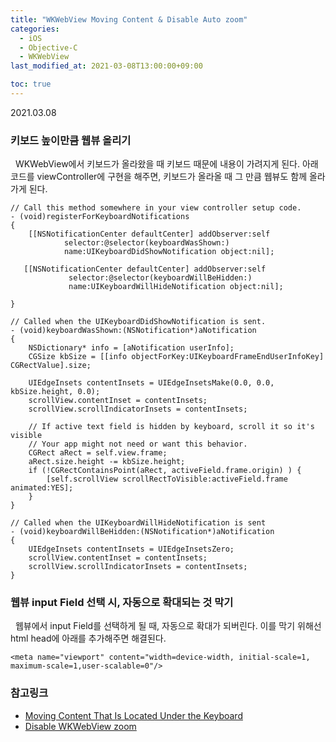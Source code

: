 ```yaml
---
title: "WKWebView Moving Content & Disable Auto zoom"
categories: 
  - iOS
  - Objective-C
  - WKWebView
last_modified_at: 2021-03-08T13:00:00+09:00

toc: true
---
```

2021.03.08

### 키보드 높이만큼 웹뷰 올리기

&nbsp; WKWebView에서 키보드가 올라왔을 때 키보드 때문에 내용이 가려지게 된다. 아래 코드를 viewController에 구현을 해주면, 키보드가 올라올 때 그 만큼 웹뷰도 함께 올라가게 된다.

```
// Call this method somewhere in your view controller setup code.
- (void)registerForKeyboardNotifications
{
    [[NSNotificationCenter defaultCenter] addObserver:self
            selector:@selector(keyboardWasShown:)
            name:UIKeyboardDidShowNotification object:nil];
 
   [[NSNotificationCenter defaultCenter] addObserver:self
             selector:@selector(keyboardWillBeHidden:)
             name:UIKeyboardWillHideNotification object:nil];
 
}
 
// Called when the UIKeyboardDidShowNotification is sent.
- (void)keyboardWasShown:(NSNotification*)aNotification
{
    NSDictionary* info = [aNotification userInfo];
    CGSize kbSize = [[info objectForKey:UIKeyboardFrameEndUserInfoKey] CGRectValue].size;
 
    UIEdgeInsets contentInsets = UIEdgeInsetsMake(0.0, 0.0, kbSize.height, 0.0);
    scrollView.contentInset = contentInsets;
    scrollView.scrollIndicatorInsets = contentInsets;
 
    // If active text field is hidden by keyboard, scroll it so it's visible
    // Your app might not need or want this behavior.
    CGRect aRect = self.view.frame;
    aRect.size.height -= kbSize.height;
    if (!CGRectContainsPoint(aRect, activeField.frame.origin) ) {
        [self.scrollView scrollRectToVisible:activeField.frame animated:YES];
    }
}
 
// Called when the UIKeyboardWillHideNotification is sent
- (void)keyboardWillBeHidden:(NSNotification*)aNotification
{
    UIEdgeInsets contentInsets = UIEdgeInsetsZero;
    scrollView.contentInset = contentInsets;
    scrollView.scrollIndicatorInsets = contentInsets;
}

```


### 웹뷰 input Field 선택 시, 자동으로 확대되는 것 막기

&nbsp; 웹뷰에서 input Field를 선택하게 될 때, 자동으로 확대가 되버린다. 이를 막기 위해선 html head에 아래를 추가해주면 해결된다.

```
<meta name="viewport" content="width=device-width, initial-scale=1, maximum-scale=1,user-scalable=0"/>
```

### 참고링크
* [Moving Content That Is Located Under the Keyboard
](https://developer.apple.com/library/archive/documentation/StringsTextFonts/Conceptual/TextAndWebiPhoneOS/KeyboardManagement/KeyboardManagement.html)
* [Disable WKWebView zoom](https://rick38yip.medium.com/disable-wkwebview-zoom-when-clicking-on-text-input-html-fields-by-injecting-css-5372adc1ae97)
